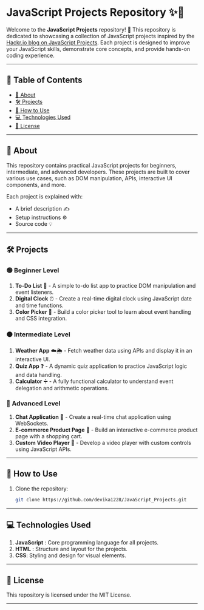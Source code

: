 
# JavaScript Projects Repository ✨📂

Welcome to the **JavaScript Projects** repository! 🚀 This repository is dedicated to showcasing a collection of JavaScript projects inspired by the [Hackr.io blog on JavaScript Projects](https://hackr.io/blog/javascript-projects). Each project is designed to improve your JavaScript skills, demonstrate core concepts, and provide hands-on coding experience.

---

## 📑 Table of Contents
- [📖 About](#about)
- [🛠️ Projects](#projects)
- [📂 How to Use](#how-to-use)
- [💻 Technologies Used](#technologies-used)
- [📜 License](#license)

---

## 📖 About

This repository contains practical JavaScript projects for beginners, intermediate, and advanced developers. These projects are built to cover various use cases, such as DOM manipulation, APIs, interactive UI components, and more.

Each project is explained with:
- A brief description ✍️
- Setup instructions ⚙️
- Source code 💡

---

## 🛠️ Projects

### 🟢 Beginner Level
1. **To-Do List** 📝 - A simple to-do list app to practice DOM manipulation and event listeners.
2. **Digital Clock** ⏰ - Create a real-time digital clock using JavaScript date and time functions.
3. **Color Picker** 🎨 - Build a color picker tool to learn about event handling and CSS integration.

### 🟠 Intermediate Level
1. **Weather App** ☁️🌦️ - Fetch weather data using APIs and display it in an interactive UI.
2. **Quiz App** ❓ - A dynamic quiz application to practice JavaScript logic and data handling.
3. **Calculator** ➗ - A fully functional calculator to understand event delegation and arithmetic operations.

### 🔴 Advanced Level
1. **Chat Application** 💬 - Create a real-time chat application using WebSockets.
2. **E-commerce Product Page** 🛒 - Build an interactive e-commerce product page with a shopping cart.
3. **Custom Video Player** 🎥 - Develop a video player with custom controls using JavaScript APIs.

---

## 📂 How to Use

1. Clone the repository:
   ```bash
   git clone https://github.com/devika1228/JavaScript_Projects.git

---

## 💻 Technologies Used
1. **JavaScript** : Core programming language for all projects.
2. **HTML** : Structure and layout for the projects.
3. **CSS**: Styling and design for visual elements.

---

## 📜 License
This repository is licensed under the MIT License.

---

